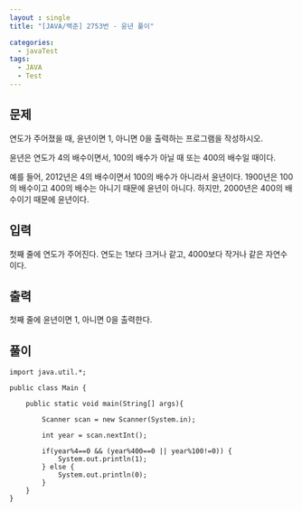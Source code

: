 ```yaml
---
layout : single
title: "[JAVA/백준] 2753번 - 윤년 풀이"

categories:
  - javaTest
tags:
  - JAVA
  - Test
---
```



## 문제

연도가 주어졌을 때, 윤년이면 1, 아니면 0을 출력하는 프로그램을 작성하시오.

윤년은 연도가 4의 배수이면서, 100의 배수가 아닐 때 또는 400의 배수일 때이다.

예를 들어, 2012년은 4의 배수이면서 100의 배수가 아니라서 윤년이다. 1900년은 100의 배수이고 400의 배수는 아니기 때문에 윤년이 아니다. 하지만, 2000년은 400의 배수이기 때문에 윤년이다.

## 입력

첫째 줄에 연도가 주어진다. 연도는 1보다 크거나 같고, 4000보다 작거나 같은 자연수이다.

## 출력

첫째 줄에 윤년이면 1, 아니면 0을 출력한다.

## 풀이

~~~
import java.util.*;
 
public class Main {
    
    public static void main(String[] args){
        
        Scanner scan = new Scanner(System.in);
        
        int year = scan.nextInt();
		
		if(year%4==0 && (year%400==0 || year%100!=0)) {
			System.out.println(1);
		} else {
			System.out.println(0);
		}
    }    
}
~~~
